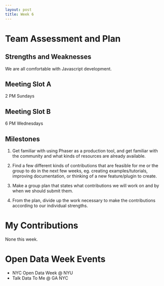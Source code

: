 ```yaml
---
layout: post
title: Week 6
---
```


# Team Assessment and Plan
## Strengths and Weaknesses
We are all comfortable with Javascript development.
## Meeting Slot A
2 PM Sundays

## Meeting Slot B
6 PM Wednesdays

## Milestones
1. Get familiar with using Phaser as a production tool, and get familiar with the community and what kinds of resources are already available.

2. Find a few different kinds of contributions that are feasible for me or the group to do in the next few weeks, eg. creating examples/tutorials, improving documentation, or thinking of a new feature/plugin to create.

3. Make a group plan that states what contributions we will work on and by when we should submit them.

4. From the plan, divide up the work necessary to make the contributions according to our individual strengths.

# My Contributions
None this week.

# Open Data Week Events
* NYC Open Data Week @ NYU
* Talk Data To Me @ GA NYC
